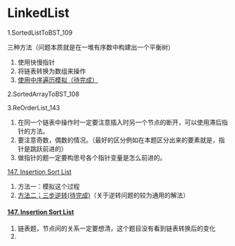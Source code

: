 # LinkedList

1.SortedListToBST_109

三种方法（问题本质就是在一堆有序数中构建出一个平衡树）

1. 使用快慢指针
2. 将链表转换为数组来操作
3. <u>使用中序遍历模拟（待完成）</u>

2.SortedArrayToBST_108

3.ReOrderList_143

1. 在同一个链表中操作时一定要注意插入时另一个节点的断开，可以使用滞后指针的方法。
2. 要注意奇数，偶数的情况。（最好的区分例如在本题区分出来的要素就是，指针是跳跃前进的）
3. 做指针的题一定要构思号各个指针变量是怎么前进的。

[147. Insertion Sort List](https://leetcode-cn.com/problems/insertion-sort-list/)

1. 方法一：模拟这个过程
2. <u>方法二；三步逆转(待完成)</u>（关于逆转问题的较为通用的解法）

#### [147. Insertion Sort List](https://leetcode-cn.com/problems/insertion-sort-list/)

1. 链表题，节点间的关系一定要想清，这个题目没有看到链表转换后的变化
2. 
